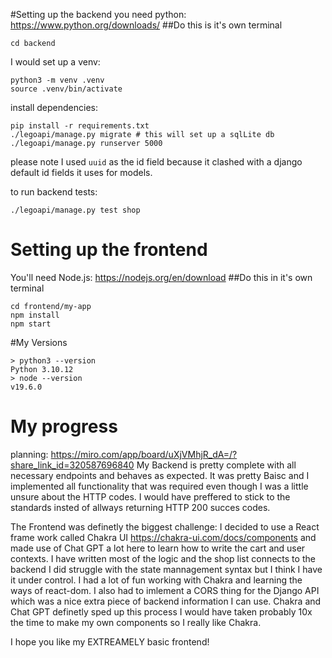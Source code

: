 #Setting up the backend
you need python: https://www.python.org/downloads/
##Do this is it's own terminal
```
cd backend
```
I would set up a venv:
```
python3 -m venv .venv
source .venv/bin/activate
```
install dependencies:
```
pip install -r requirements.txt
./legoapi/manage.py migrate # this will set up a sqlLite db
./legoapi/manage.py runserver 5000
```
please note I used `uuid` as the id field because it clashed with a django default id fields it uses for models.

to run backend tests:
```
./legoapi/manage.py test shop
```

# Setting up the frontend
 You'll need Node.js: https://nodejs.org/en/download
##Do this in it's own terminal
```
cd frontend/my-app
npm install
npm start
```
#My Versions
```
> python3 --version
Python 3.10.12
> node --version
v19.6.0
```

# My progress
planning: https://miro.com/app/board/uXjVMhjR_dA=/?share_link_id=320587696840
My Backend is pretty complete with all necessary endpoints and behaves as expected. It was pretty Baisc and I implemented all functionality that was required even though I was a little unsure about the HTTP codes. I would have preffered to stick to the standards insted of allways returning HTTP 200 succes codes.


The Frontend was definetly the biggest challenge: I decided to use a React frame work called Chakra UI https://chakra-ui.com/docs/components and made use of Chat GPT a lot here to learn how to write the cart and user contexts. I have written most of the logic and the shop list connects to the backend I did struggle with the state mannagement syntax but I think I have it under control. I had a lot of fun working with Chakra and learning the ways of react-dom. I also had to imlement a CORS thing for the Django API which was a nice extra piece of backend information I can use. Chakra and Chat GPT definetly sped up this process I would have taken probably 10x the time to make my own components so I really like Chakra.

I hope you like my EXTREAMELY basic frontend!
